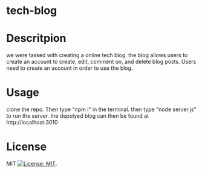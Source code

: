 # tech-blog

# Descritpion

we were tasked with creating a online tech blog. the blog allows users to create an account to create, edit, comment on, and delete blog posts. Users need to create an account in order to use the blog.

# Usage

clone the repo. Then type "npm i" in the terminal. then type "node server.js" to run the server. the depolyed blog can then be found at http://localhost:3010

# License

MIT [![License: MIT](https://img.shields.io/badge/License-MIT-yellow.svg)](https://opensource.org/licenses/MIT).
